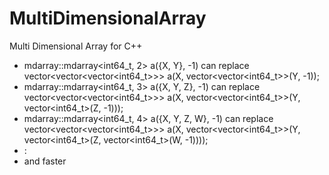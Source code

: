 # MultiDimensionalArray
Multi Dimensional Array for C++

* mdarray::mdarray<int64_t, 2> a({X, Y}, -1) can replace vector<vector<vector<int64_t>>> a(X, vector<vector<int64_t>>(Y, -1));
* mdarray::mdarray<int64_t, 3> a({X, Y, Z}, -1) can replace vector<vector<vector<int64_t>>> a(X, vector<vector<int64_t>>(Y, vector<int64_t>(Z, -1)));
* mdarray::mdarray<int64_t, 4> a({X, Y, Z, W}, -1) can replace vector<vector<vector<int64_t>>> a(X, vector<vector<int64_t>>(Y, vector<int64_t>(Z, vector<int64_t>(W, -1))));
* :
* and faster
